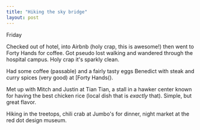 ```yaml
---
title: "Hiking the sky bridge"
layout: post
---
```


Friday

Checked out of hotel, into Airbnb (holy crap, this is awesome!) then went to Forty Hands for coffee. Got pseudo lost walking and wandered through the hospital campus. Holy crap it's sparkly clean.

Had some coffee (passable) and a fairly tasty eggs Benedict with steak and curry spices (very good) at [Forty Hands().

Met up with Mitch and Justin at Tian Tian, a stall in a hawker center known for having the best chicken rice (local dish that is *exactly* that). Simple, but great flavor.

Hiking in the treetops, chili crab at Jumbo's for dinner, night market at the red dot design museum.
